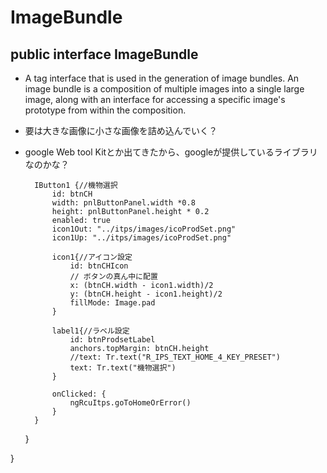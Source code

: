 # ImageBundle
## public interface ImageBundle
- A tag interface that is used in the generation of image bundles. An image bundle is a composition of multiple images into a single large image, along with an interface for accessing a specific image's prototype from within the composition.

- 要は大きな画像に小さな画像を詰め込んでいく？

- google Web tool Kitとか出てきたから、googleが提供しているライブラリなのかな？

        IButton1 {//機物選択
            id: btnCH
            width: pnlButtonPanel.width *0.8
            height: pnlButtonPanel.height * 0.2
            enabled: true
            icon1Out: "../itps/images/icoProdSet.png"
            icon1Up: "../itps/images/icoProdSet.png"

            icon1{//アイコン設定
                id: btnCHIcon
                // ボタンの真ん中に配置
                x: (btnCH.width - icon1.width)/2
                y: (btnCH.height - icon1.height)/2
                fillMode: Image.pad
            }

            label1{//ラベル設定
                id: btnProdsetLabel
                anchors.topMargin: btnCH.height
                //text: Tr.text("R_IPS_TEXT_HOME_4_KEY_PRESET")
                text: Tr.text("機物選択")
            }

            onClicked: {
                ngRcuItps.goToHomeOrError()
            }
        }

    }


}
